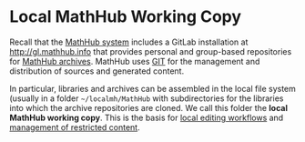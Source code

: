 # Local MathHub Working Copy

Recall that the [MathHub system](http://mathhub.info/architecture) includes a GitLab installation at <http://gl.mathhub.info> that provides personal and group-based repositories for [MathHub archives](math-archives). MathHub uses [GIT](https://en.wikipedia.org/wiki/Git_%28software%29) for the management and distribution of sources and generated content. 

In particular, libraries and archives can be assembled in the local file system (usually in a folder `~/localmh/MathHub` with subdirectories for the libraries into which the archive repositories are cloned. We call this folder the **local MathHub working copy**. This is the basis for [local editing workflows](lmh-workflows) and [management of restricted content](lmh-workflows).
